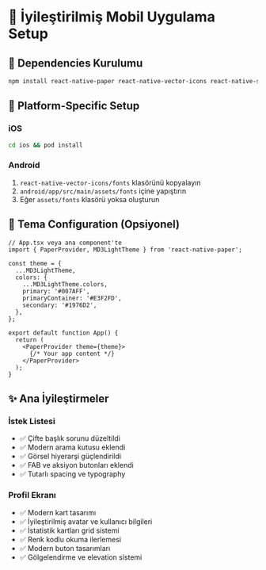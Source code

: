 # 📱 İyileştirilmiş Mobil Uygulama Setup

## 🚀 Dependencies Kurulumu

```bash
npm install react-native-paper react-native-vector-icons react-native-safe-area-context
```

## 📱 Platform-Specific Setup

### iOS
```bash
cd ios && pod install
```

### Android
1. `react-native-vector-icons/fonts` klasörünü kopyalayın
2. `android/app/src/main/assets/fonts` içine yapıştırın
3. Eğer `assets/fonts` klasörü yoksa oluşturun

## 🎨 Tema Configuration (Opsiyonel)

```tsx
// App.tsx veya ana component'te
import { PaperProvider, MD3LightTheme } from 'react-native-paper';

const theme = {
  ...MD3LightTheme,
  colors: {
    ...MD3LightTheme.colors,
    primary: '#007AFF',
    primaryContainer: '#E3F2FD',
    secondary: '#1976D2',
  },
};

export default function App() {
  return (
    <PaperProvider theme={theme}>
      {/* Your app content */}
    </PaperProvider>
  );
}
```

## ✨ Ana İyileştirmeler

### İstek Listesi
- ✅ Çifte başlık sorunu düzeltildi
- ✅ Modern arama kutusu eklendi
- ✅ Görsel hiyerarşi güçlendirildi
- ✅ FAB ve aksiyon butonları eklendi
- ✅ Tutarlı spacing ve typography

### Profil Ekranı
- ✅ Modern kart tasarımı
- ✅ İyileştirilmiş avatar ve kullanıcı bilgileri
- ✅ İstatistik kartları grid sistemi
- ✅ Renk kodlu okuma ilerlemesi
- ✅ Modern buton tasarımları
- ✅ Gölgelendirme ve elevation sistemi 